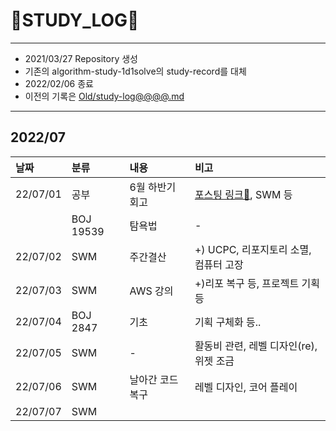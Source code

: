 # 📜STUDY_LOG📜
---
- 2021/03/27 Repository 생성
- 기존의 algorithm-study-1d1solve의 study-record를 대체
- 2022/02/06 종료
- 이전의 기록은 [Old/study-log@@@@.md](https://github.com/Oriburger/oriburger_study_log/blob/main/Old/study_log_2021.md)
---

## 2022/07

<div markdown="1">

|날짜|분류|내용|비고|
|:----|:----|:----|:----|
|22/07/01|공부|6월 하반기 회고|[포스팅 링크📑](https://blog.naver.com/uss425/222755060322), SWM 등|
||BOJ 19539|탐욕법|-|
|22/07/02|SWM|주간결산| +) UCPC, 리포지토리 소멸, 컴퓨터 고장|
|22/07/03|SWM|AWS 강의| +)리포 복구 등, 프로젝트 기획 등|
|22/07/04|BOJ 2847|기초|기획 구체화 등..|
|22/07/05|SWM|-|활동비 관련, 레벨 디자인(re), 위젯 조금|
|22/07/06|SWM|날아간 코드 복구|레벨 디자인, 코어 플레이 |
|22/07/07|SWM|||
</div>

<!--

- 📔📚📙📘📗📒📃📜📄📑

-->
